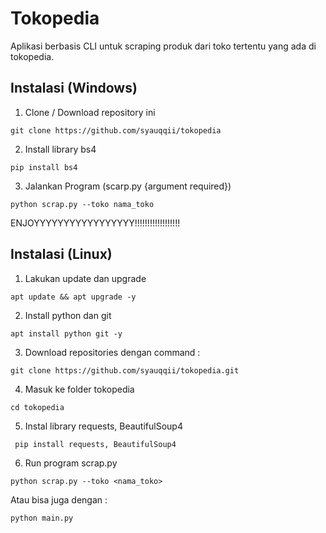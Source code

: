 # Tokopedia
Aplikasi berbasis CLI untuk scraping produk dari toko tertentu yang ada di tokopedia.

## Instalasi (Windows)
1. Clone / Download repository ini
```
git clone https://github.com/syauqqii/tokopedia
```
2. Install library bs4
```
pip install bs4
```
3. Jalankan Program (scarp.py {argument required})
```
python scrap.py --toko nama_toko
```
ENJOYYYYYYYYYYYYYYYYY!!!!!!!!!!!!!!!!!!

## Instalasi (Linux)
1. Lakukan update dan upgrade
```
apt update && apt upgrade -y
```
2. Install python dan git
```
apt install python git -y
```
3. Download repositories dengan command :
```
git clone https://github.com/syauqqii/tokopedia.git
```
4. Masuk ke folder tokopedia
```
cd tokopedia
```
5. Instal library requests, BeautifulSoup4
```
 pip install requests, BeautifulSoup4
```
6. Run program scrap.py
```
python scrap.py --toko <nama_toko>
```
   Atau bisa juga dengan :
```
python main.py
```
